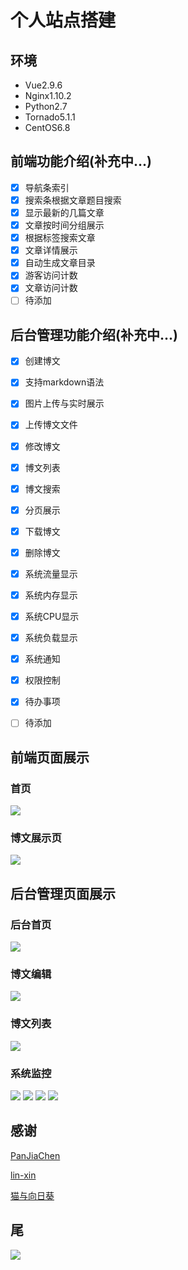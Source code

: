 # 个人站点搭建

## 环境
- Vue2.9.6
- Nginx1.10.2
- Python2.7
- Tornado5.1.1
- CentOS6.8

## 前端功能介绍(补充中...)
- [x] 导航条索引
- [x] 搜索条根据文章题目搜索
- [x] 显示最新的几篇文章
- [x] 文章按时间分组展示
- [x] 根据标签搜索文章
- [x] 文章详情展示
- [x] 自动生成文章目录
- [x] 游客访问计数
- [x] 文章访问计数
- [ ] 待添加

## 后台管理功能介绍(补充中...)
- [x] 创建博文
- [x] 支持markdown语法
- [x] 图片上传与实时展示
- [x] 上传博文文件
- [x] 修改博文
- [x] 博文列表
- [x] 博文搜索
- [x] 分页展示
- [x] 下载博文
- [x] 删除博文
- [x] 系统流量显示
- [x] 系统内存显示
- [x] 系统CPU显示
- [x] 系统负载显示
- [x] 系统通知
- [x] 权限控制
- [x] 待办事项
- [ ] 待添加


## 前端页面展示
### 首页
![](./html.jpg)

### 博文展示页
![](./html1.jpg)

## 后台管理页面展示
### 后台首页
![](./html2.jpg)

### 博文编辑
![](./html3.jpg)

### 博文列表
![](./html4.jpg)

### 系统监控
![](./html5.png)
![](./html6.png)
![](./html7.png)
![](./html8.png)

## 感谢
[PanJiaChen](https://github.com/PanJiaChen/vue-element-admin) 

[lin-xin](https://github.com/lin-xin/vue-manage-system)

[猫与向日葵](https://imjad.cn/archives/lab/add-dynamic-poster-girl-with-live2d-to-your-blog-03)
## 尾
![](./float.png)
